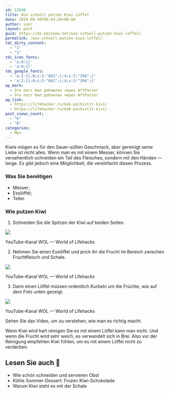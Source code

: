 ```yaml
---
id: 12640
title: Wie schnell putzen Kiwi Löffel
date: 2019-09-30T09:03:28+00:00
author: user
layout: post
guid: https://de.bestwow.net/wie-schnell-putzen-kiwi-loffel/
permalink: /wie-schnell-putzen-kiwi-loffel/
tdc_dirty_content:
  - "1"
  - "1"
tdc_icon_fonts:
  - 'a:0:{}'
  - 'a:0:{}'
tdc_google_fonts:
  - 'a:2:{i:0;s:3:"662";i:4;s:3:"394";}'
  - 'a:2:{i:0;s:3:"662";i:4;s:3:"394";}'
ap_mark:
  - Это пост был добавлен через AftParser
  - Это пост был добавлен через AftParser
ap_link:
  - https://lifehacker.ru/kak-pochistit-kivi/
  - https://lifehacker.ru/kak-pochistit-kivi/
post_views_count:
  - "6"
  - "6"
categories:
  - Men
---
```

Kiwis mögen es für den Sauer-süßen Geschmack, aber gereinigt seine Liebe ist nicht alles. Wenn man es mit einem Messer, können Sie versehentlich schneiden ein Teil des Fleisches, sondern mit den Händen — lange. Es gibt jedoch eine Möglichkeit, die vereinfacht diesen Prozess.

### Was Sie benötigen

  * Messer;
  * Esslöffel;
  * Teller.

### Wie putzen Kiwi

1. Schneiden Sie die Spitzen der Kiwi auf beiden Seiten.<figure>

![](https://de.bestwow.net/wp-content/uploads/2019/09/kak-bystro-pochistit-kivi-lozhkoy-1.jpg) <figcaption>YouTube-Kanal WOL — World of Lifehacks</figcaption></figure> 

2. Nehmen Sie einen Esslöffel und prick Ihr die Frucht im Bereich zwischen Fruchtfleisch und Schale.<figure>

![](https://de.bestwow.net/wp-content/uploads/2019/09/kak-bystro-pochistit-kivi-lozhkoy-2.jpg) <figcaption>YouTube-Kanal WOL — World of Lifehacks</figcaption></figure> 

3. Dann einen Löffel müssen ordentlich Kurbeln um die Früchte, wie auf dem Foto unten gezeigt.<figure>

![](https://de.bestwow.net/wp-content/uploads/2019/09/kak-bystro-pochistit-kivi-lozhkoy-3.jpg) <figcaption>YouTube-Kanal WOL — World of Lifehacks</figcaption></figure> 

Sehen Sie das Video, um zu verstehen, wie man es richtig macht.</p> 

Wenn Kiwi wird hart reinigen Sie es mit einem Löffel kann man nicht. Und wenn die Frucht wird sehr weich, es verwandelt sich in Brei. Also vor der Reinigung empfehlen Kiwi fühlen, um es mit einem Löffel nicht zu verderben.

<div>
  <h2 class="read-also__title">
    <span>Lesen Sie auch</span> <span>🧐 </span>
  </h2>
  
  <ul class="read-also__list">
    <li>
      Wie schön schneiden und servieren Obst
    </li>
    <li>
      Kühle Sommer-Dessert: Frozen Kiwi-Schokolade
    </li>
    <li>
      Warum Kiwi steht es mit der Schale
    </li>
  </ul>
</div>